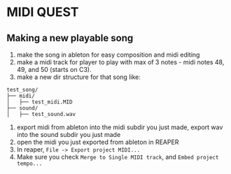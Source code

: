 # MIDI QUEST

## Making a new playable song
1. make the song in ableton for easy composition and midi editing
1. make a midi track for player to play with max of 3 notes - midi notes 48, 49, and 50 (starts on C3).
1. make a new dir structure for that song like:
```
test_song/
├── midi/
│   ├── test_midi.MID
├── sound/
│   ├── test_sound.wav
```
1. export midi from ableton into the midi subdir you just made, export wav into the sound subdir you just made
1. open the midi you just exported from ableton in REAPER
1. In reaper, `File -> Export project MIDI...`
1. Make sure you check `Merge to Single MIDI track`, and `Embed project tempo...`
